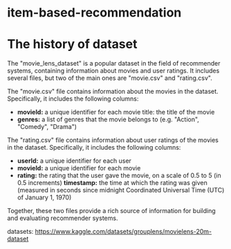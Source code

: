 # item-based-recommendation
# The history of dataset

The "movie_lens_dataset" is a popular dataset in the field of recommender systems, containing information about movies and user ratings. It includes several files, but two of the main ones are "movie.csv" and "rating.csv".

The "movie.csv" file contains information about the movies in the dataset. Specifically, it includes the following columns:

* **movieId:** a unique identifier for each movie
title: the title of the movie
* **genres:** a list of genres that the movie belongs to (e.g. "Action", "Comedy", "Drama")

The "rating.csv" file contains information about user ratings of the movies in the dataset. Specifically, it includes the following columns:

* **userId:** a unique identifier for each user
* **movieId:** a unique identifier for each movie
* **rating:** the rating that the user gave the movie, on a scale of 0.5 to 5 (in 0.5 increments)
**timestamp:** the time at which the rating was given (measured in seconds since midnight Coordinated Universal Time (UTC) of January 1, 1970)

Together, these two files provide a rich source of information for building and evaluating recommender systems.

datasets: https://www.kaggle.com/datasets/grouplens/movielens-20m-dataset
